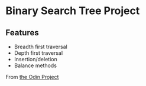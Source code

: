 # Binary Search Tree Project
## Features
* Breadth first traversal
* Depth first traversal
* Insertion/deletion
* Balance methods

From [the Odin Project](https://www.theodinproject.com/courses/ruby-programming/lessons/data-structures-and-algorithms#assignment-1)